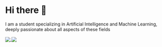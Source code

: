 # Hi there 👋
I am a student specializing in Artificial Intelligence and Machine Learning, deeply passionate about all aspects of these fields

<a href="https://github.com/anuraghazra/github-readme-stats">
  <img align="center" src="https://github-readme-stats.vercel.app/api?username=carmgug&show_icons=true&include_all_commits=true&theme=vision-friendly-dark&amp;" style="max-width: 100%;" />
</a>


<a href="https://github.com/anuraghazra/github-readme-stats">
  <img align="center" src="https://github-readme-stats.vercel.app/api/top-langs/?username=carmgug&layout=compact&theme=dracula" />
</a>

